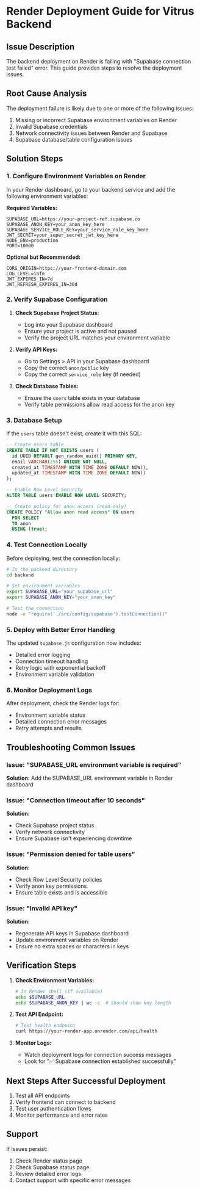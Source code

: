 # Render Deployment Guide for Vitrus Backend

## Issue Description
The backend deployment on Render is failing with "Supabase connection test failed" error. This guide provides steps to resolve the deployment issues.

## Root Cause Analysis
The deployment failure is likely due to one or more of the following issues:
1. Missing or incorrect Supabase environment variables on Render
2. Invalid Supabase credentials
3. Network connectivity issues between Render and Supabase
4. Supabase database/table configuration issues

## Solution Steps

### 1. Configure Environment Variables on Render

In your Render dashboard, go to your backend service and add the following environment variables:

**Required Variables:**
```
SUPABASE_URL=https://your-project-ref.supabase.co
SUPABASE_ANON_KEY=your_anon_key_here
SUPABASE_SERVICE_ROLE_KEY=your_service_role_key_here
JWT_SECRET=your_super_secret_jwt_key_here
NODE_ENV=production
PORT=10000
```

**Optional but Recommended:**
```
CORS_ORIGIN=https://your-frontend-domain.com
LOG_LEVEL=info
JWT_EXPIRES_IN=7d
JWT_REFRESH_EXPIRES_IN=30d
```

### 2. Verify Supabase Configuration

1. **Check Supabase Project Status:**
   - Log into your Supabase dashboard
   - Ensure your project is active and not paused
   - Verify the project URL matches your environment variable

2. **Verify API Keys:**
   - Go to Settings > API in your Supabase dashboard
   - Copy the correct `anon/public` key
   - Copy the correct `service_role` key (if needed)

3. **Check Database Tables:**
   - Ensure the `users` table exists in your database
   - Verify table permissions allow read access for the anon key

### 3. Database Setup

If the `users` table doesn't exist, create it with this SQL:

```sql
-- Create users table
CREATE TABLE IF NOT EXISTS users (
  id UUID DEFAULT gen_random_uuid() PRIMARY KEY,
  email VARCHAR(255) UNIQUE NOT NULL,
  created_at TIMESTAMP WITH TIME ZONE DEFAULT NOW(),
  updated_at TIMESTAMP WITH TIME ZONE DEFAULT NOW()
);

-- Enable Row Level Security
ALTER TABLE users ENABLE ROW LEVEL SECURITY;

-- Create policy for anon access (read-only)
CREATE POLICY "Allow anon read access" ON users
  FOR SELECT
  TO anon
  USING (true);
```

### 4. Test Connection Locally

Before deploying, test the connection locally:

```bash
# In the backend directory
cd backend

# Set environment variables
export SUPABASE_URL="your_supabase_url"
export SUPABASE_ANON_KEY="your_anon_key"

# Test the connection
node -e "require('./src/config/supabase').testConnection()"
```

### 5. Deploy with Better Error Handling

The updated `supabase.js` configuration now includes:
- Detailed error logging
- Connection timeout handling
- Retry logic with exponential backoff
- Environment variable validation

### 6. Monitor Deployment Logs

After deployment, check the Render logs for:
- Environment variable status
- Detailed connection error messages
- Retry attempts and results

## Troubleshooting Common Issues

### Issue: "SUPABASE_URL environment variable is required"
**Solution:** Add the SUPABASE_URL environment variable in Render dashboard

### Issue: "Connection timeout after 10 seconds"
**Solution:** 
- Check Supabase project status
- Verify network connectivity
- Ensure Supabase isn't experiencing downtime

### Issue: "Permission denied for table users"
**Solution:**
- Check Row Level Security policies
- Verify anon key permissions
- Ensure table exists and is accessible

### Issue: "Invalid API key"
**Solution:**
- Regenerate API keys in Supabase dashboard
- Update environment variables on Render
- Ensure no extra spaces or characters in keys

## Verification Steps

1. **Check Environment Variables:**
   ```bash
   # In Render shell (if available)
   echo $SUPABASE_URL
   echo $SUPABASE_ANON_KEY | wc -c  # Should show key length
   ```

2. **Test API Endpoint:**
   ```bash
   # Test health endpoint
   curl https://your-render-app.onrender.com/api/health
   ```

3. **Monitor Logs:**
   - Watch deployment logs for connection success messages
   - Look for "✅ Supabase connection established successfully"

## Next Steps After Successful Deployment

1. Test all API endpoints
2. Verify frontend can connect to backend
3. Test user authentication flows
4. Monitor performance and error rates

## Support

If issues persist:
1. Check Render status page
2. Check Supabase status page
3. Review detailed error logs
4. Contact support with specific error messages